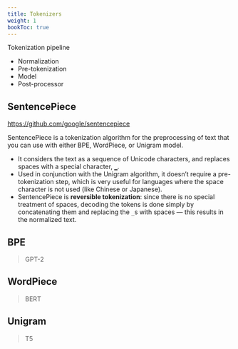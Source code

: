 ```yaml
---
title: Tokenizers
weight: 1
bookToc: true
---
```


Tokenization pipeline
- Normalization
- Pre-tokenization
- Model
- Post-processor

## SentencePiece

https://github.com/google/sentencepiece

SentencePiece is a tokenization algorithm for the preprocessing of text that you can use with either BPE, WordPiece, or Unigram model.
- It considers the text as a sequence of Unicode characters, and replaces spaces with a special character, `▁`.
- Used in conjunction with the Unigram algorithm, it doesn’t require a pre-tokenization step, which is very useful for languages where the space character is not used (like Chinese or Japanese).
- SentencePiece is **reversible tokenization**: since there is no special treatment of spaces, decoding the tokens is done simply by concatenating them and replacing the `_`s with spaces — this results in the normalized text.

## BPE

> GPT-2

## WordPiece

> BERT

## Unigram

> T5

